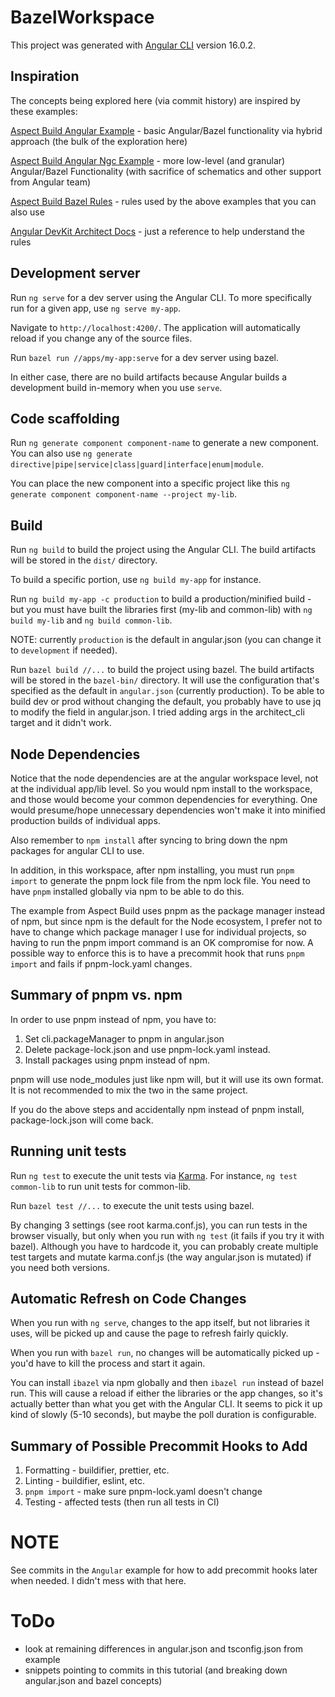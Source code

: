 # BazelWorkspace

This project was generated with [Angular CLI](https://github.com/angular/angular-cli) version 16.0.2.

## Inspiration

The concepts being explored here (via commit history) are inspired by these examples:

[Aspect Build Angular Example](https://github.com/aspect-build/bazel-examples/tree/main/angular) - basic Angular/Bazel functionality via hybrid approach (the bulk of the exploration here)

[Aspect Build Angular Ngc Example](https://github.com/aspect-build/bazel-examples/tree/main/angular-ngc) - more low-level (and granular) Angular/Bazel Functionality (with sacrifice of schematics and other support from Angular team)

[Aspect Build Bazel Rules](https://github.com/aspect-build/rules_js) - rules used by the above examples that you can also use

[Angular DevKit Architect Docs](https://www.npmjs.com/package/@angular-devkit/architect-cli) - just a reference to help understand the rules

## Development server

Run `ng serve` for a dev server using the Angular CLI. To more specifically run for a given app, use `ng serve my-app`.

Navigate to `http://localhost:4200/`. The application will automatically reload if you change any of the source files.

Run `bazel run //apps/my-app:serve` for a dev server using bazel.

In either case, there are no build artifacts because Angular builds a development build in-memory when you use `serve`.

## Code scaffolding

Run `ng generate component component-name` to generate a new component. You can also use `ng generate directive|pipe|service|class|guard|interface|enum|module`.

You can place the new component into a specific project like this `ng generate component component-name --project my-lib`.

## Build

Run `ng build` to build the project using the Angular CLI. The build artifacts will be stored in the `dist/` directory.

To build a specific portion, use `ng build my-app` for instance.

Run `ng build my-app -c production` to build a production/minified build - but you must have built the libraries first (my-lib and common-lib) with `ng build my-lib` and `ng build common-lib`.

NOTE: currently `production` is the default in angular.json (you can change it to `development` if needed).

Run `bazel build //...` to build the project using bazel. The build artifacts will be stored in the `bazel-bin/` directory. It will use the configuration that's specified as the default in `angular.json` (currently production). To be able to build dev or prod without changing the default, you probably have to use jq to modify the field in angular.json. I tried adding args in the architect_cli target and it didn't work.

## Node Dependencies

Notice that the node dependencies are at the angular workspace level, not at the individual app/lib level. So you would npm install to the workspace, and those would become your common dependencies for everything. One would presume/hope unnecessary dependencies won't make it into minified production builds of individual apps.

Also remember to `npm install` after syncing to bring down the npm packages for angular CLI to use.

In addition, in this workspace, after npm installing, you must run `pnpm import` to generate the pnpm lock file from the npm lock file. You need to have `pnpm` installed globally via npm to be able to do this.

The example from Aspect Build uses pnpm as the package manager instead of npm, but since npm is the default for the Node ecosystem, I prefer not to have to change which package manager I use for individual projects, so having to run the pnpm import command is an OK compromise for now. A possible way to enforce this is to have a precommit hook that runs `pnpm import` and fails if pnpm-lock.yaml changes.

## Summary of pnpm vs. npm

In order to use pnpm instead of npm, you have to:

1. Set cli.packageManager to pnpm in angular.json
1. Delete package-lock.json and use pnpm-lock.yaml instead.
1. Install packages using pnpm instead of npm.

pnpm will use node_modules just like npm will, but it will use its own format. It is not recommended to mix the two in the same project.

If you do the above steps and accidentally npm instead of pnpm install, package-lock.json will come back.

## Running unit tests

Run `ng test` to execute the unit tests via [Karma](https://karma-runner.github.io). For instance, `ng test common-lib` to run unit tests for common-lib.

Run `bazel test //...` to execute the unit tests using bazel.

By changing 3 settings (see root karma.conf.js), you can run tests in the browser visually, but only when you run with `ng test` (it fails if you try it with bazel). Although you have to hardcode it, you can probably create multiple test targets and mutate karma.conf.js (the way angular.json is mutated) if you need both versions.

## Automatic Refresh on Code Changes

When you run with `ng serve`, changes to the app itself, but not libraries it uses, will be picked up and cause the page to refresh fairly quickly.

When you run with `bazel run`, no changes will be automatically picked up - you'd have to kill the process and start it again.

You can install `ibazel` via npm globally and then `ibazel run` instead of bazel run. This will cause a reload if either the libraries or the app changes, so it's actually better than what you get with the Angular CLI. It seems to pick it up kind of slowly (5-10 seconds), but maybe the poll duration is configurable.

## Summary of Possible Precommit Hooks to Add

1. Formatting - buildifier, prettier, etc.
1. Linting - buildifier, eslint, etc.
1. `pnpm import` - make sure pnpm-lock.yaml doesn't change
1. Testing - affected tests (then run all tests in CI)

# NOTE

See commits in the `Angular` example for how to add precommit hooks later when needed. I didn't mess with that here.

# ToDo

- look at remaining differences in angular.json and tsconfig.json from example
- snippets pointing to commits in this tutorial (and breaking down angular.json and bazel concepts)
